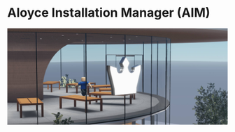 # Aloyce Installation Manager (AIM)


![The JetBlue Banner](../AloyceBackground%20(1).jpg "JetBlue Banner")

